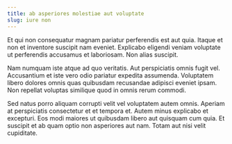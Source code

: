 ```yaml
---
title: ab asperiores molestiae aut voluptate
slug: iure non
---
```


Et qui non consequatur magnam pariatur perferendis est aut quia. Itaque et non et inventore suscipit nam eveniet. Explicabo eligendi veniam voluptate ut perferendis accusamus et laboriosam. Non alias suscipit.

Nam numquam iste atque ad quo veritatis. Aut perspiciatis omnis fugit vel. Accusantium et iste vero odio pariatur expedita assumenda. Voluptatem libero dolores omnis quas quibusdam recusandae adipisci eveniet ipsam. Non repellat voluptas similique quod in omnis rerum commodi.

Sed natus porro aliquam corrupti velit vel voluptatem autem omnis. Aperiam at perspiciatis consectetur et et tempora et. Autem minus explicabo et excepturi. Eos modi maiores ut quibusdam libero aut quisquam cum quia. Et suscipit et ab quam optio non asperiores aut nam. Totam aut nisi velit cupiditate.
